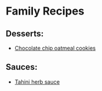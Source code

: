 # Family Recipes

## Desserts:
- [Chocolate chip oatmeal cookies](https://github.com/diego-codes/recipes/blob/master/desserts/chocolate%20chip%20oatmeal%20cookies.md)

## Sauces:
- [Tahini herb sauce](https://github.com/diego-codes/recipes/blob/master/sauces/tahini%20herb%20sauce.md)
